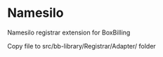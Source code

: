 # Namesilo
Namesilo registrar extension for BoxBilling

Copy file to src/bb-library/Registrar/Adapter/ folder